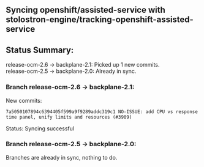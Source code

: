 ## Syncing openshift/assisted-service with stolostron-engine/tracking-openshift-assisted-service

## Status Summary:

release-ocm-2.6 -> backplane-2.1: Picked up 1 new commits.  
release-ocm-2.5 -> backplane-2.0: Already in sync.  

### Branch release-ocm-2.6 -> backplane-2.1:

New commits:

```
7a5050107894c6394405f599a9f9289addc319c1 NO-ISSUE: add CPU vs response time panel, unify limits and resources (#3909)
```

Status: Syncing successful

### Branch release-ocm-2.5 -> backplane-2.0:

Branches are already in sync, nothing to do.
